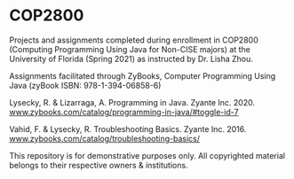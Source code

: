 # COP2800
Projects and assignments completed during enrollment in COP2800 (Computing Programming Using Java for Non-CISE majors) at the University of Florida (Spring 2021)
as instructed by Dr. Lisha Zhou.

Assignments facilitated through ZyBooks, Computer Programming Using Java (zyBook ISBN: 978-1-394-06858-6)

  Lysecky, R. & Lizarraga, A. Programming in Java. Zyante Inc. 2020. www.zybooks.com/catalog/programming-in-java/#toggle-id-7
  
  Vahid, F. & Lysecky, R. Troubleshooting Basics. Zyante Inc. 2016. www.zybooks.com/catalog/troubleshooting-basics/

This repository is for demonstrative purposes only. 
All copyrighted material belongs to their respective owners & institutions. 
